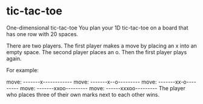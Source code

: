 # tic-tac-toe

One-dimensional tic-tac-toe
You plan your 1D tic-tac-toe on a board that has one row with 20 spaces.

There are two players. The first player makes a move by placing an x into an empty space. The second player places an o. Then the first player plays again.

For example:

move: -------x------------
move: -------x--o---------
move: -------xx-o---------
move: -------xxoo---------
move: ------xxxoo---------
The player who places three of their own marks next to each other wins.

